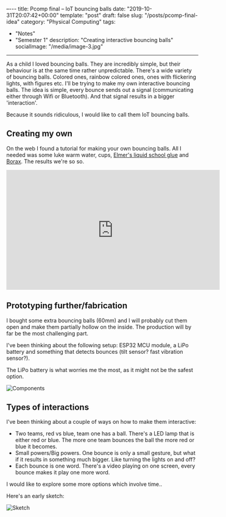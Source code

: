  –---
title: Pcomp final – IoT bouncing balls
date: "2019-10-31T20:07:42+00:00"
template: "post"
draft: false
slug: "/posts/pcomp-final-idea"
category: "Physical Computing"
tags:
  - "Notes"
  - "Semester 1"
description: "Creating interactive bouncing balls"
socialImage: "/media/image-3.jpg"
---
As a child I loved bouncing balls. They are incredibly simple, but their behaviour is at the same time rather unpredictable. There's a wide variety of bouncing balls. Colored ones, rainbow colored ones, ones with flickering lights, with figures etc. I'll be trying to make my own interactive bouncing balls. The idea is simple, every bounce sends out a signal (communicating either through Wifi or Bluetooth). And that signal results in a bigger 'interaction'. 

Because it sounds ridiculous, I would like to call them IoT bouncing balls.

## Creating my own
On the web I found a tutorial for making your own bouncing balls. All I needed was some luke warm water, cups, [Elmer's liquid school glue](https://www.amazon.com/gp/product/B072MHQ9PZ/ref=ppx_yo_dt_b_asin_title_o02_s00?ie=UTF8&psc=1) and [Borax](https://www.amazon.com/gp/product/B017DLHWEK/ref=ppx_yo_dt_b_asin_title_o01_s00?ie=UTF8&psc=1). The results we're so so.


<iframe width="560" height="315" src="https://www.youtube.com/embed/B5EYkTFEVyg" frameborder="0" allow="accelerometer; autoplay; encrypted-media; gyroscope; picture-in-picture" allowfullscreen></iframe>

## Prototyping further/fabrication
I bought some extra bouncing balls (60mm) and I will probably cut them open and make them partially hollow on the inside. The production will by far be the most challenging part.

I've been thinking about the following setup: ESP32 MCU module, a LiPo battery and something that detects bounces (tilt sensor? fast vibration sensor?). 

The LiPo battery is what worries me the most, as it might not be the safest option.

![Components](/media/pcomp/iotball_components.png)

## Types of interactions
I've been thinking about a couple of ways on how to make them interactive:

* Two teams, red vs blue, team one has a ball. There's a LED lamp that is either red or blue. The more one team bounces the ball the more red or blue it becomes.
* Small powers/Big powers. One bounce is only a small gesture, but what if it results in something much bigger. Like turning the lights on and off?
* Each bounce is one word. There's a video playing on one screen, every bounce makes it play one more word.

I would like to explore some more options which involve time..

Here's an early sketch:

![Sketch](/media/pcomp/iotball_sketches.png)
